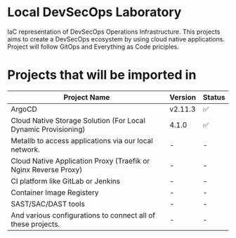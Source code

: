 # Local DevSecOps Laboratory
IaC representation of DevSecOps Operations Infrastructure. This projects aims to create a DevSecOps ecosystem by using cloud native applications. Project will follow GitOps and Everything as Code priciples.

# Projects that will be imported in
| Project Name | Version | Status |
| ---- | --- | --- |
| ArgoCD | v2.11.3 | :white_check_mark: |
| Cloud Native Storage Solution (For Local Dynamic Provisioning) | 4.1.0 | :white_check_mark:|
| Metallb to access applications via our local network. | - | -|
| Cloud Native Application Proxy (Traefik or Nginx Reverse Proxy) | - | - |
| CI platform like GitLab or Jenkins | - | - |
| Container Image Registery | - | - |
| SAST/SAC/DAST tools | - | - |
| And various configurations to connect all of these projects. | - | - |
